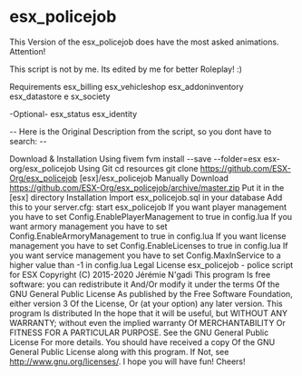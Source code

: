 # esx_policejob
This Version of the esx_policejob does have the most asked animations.  
Attention! 

This script is not by me. Its edited by me for better Roleplay! :) 

Requirements esx_billing 
esx_vehicleshop
esx_addoninventory 
esx_datastore e
sx_society  

-Optional- 
esx_status 
esx_identity  

-- Here is the Original Description from the script, so you dont have to search: --  

Download &amp; Installation Using fivem fvm install --save --folder=esx esx-org/esx_policejob Using Git cd resources git clone https://github.com/ESX-Org/esx_policejob [esx]/esx_policejob Manually Download https://github.com/ESX-Org/esx_policejob/archive/master.zip Put it in the [esx] directory Installation Import esx_policejob.sql in your database Add this to your server.cfg: start esx_policejob If you want player management you have to set Config.EnablePlayerManagement to true in config.lua If you want armory management you have to set Config.EnableArmoryManagement to true in config.lua If you want license management you have to set Config.EnableLicenses to true in config.lua If you want service management you have to set Config.MaxInService to a higher value than -1 in config.lua Legal License esx_policejob - police script for ESX  Copyright (C) 2015-2020 Jérémie N'gadi  This program Is free software: you can redistribute it And/Or modify it under the terms Of the GNU General Public License As published by the Free Software Foundation, either version 3 Of the License, Or (at your option) any later version.  This program Is distributed In the hope that it will be useful, but WITHOUT ANY WARRANTY; without even the implied warranty Of MERCHANTABILITY Or FITNESS FOR A PARTICULAR PURPOSE. See the GNU General Public License For more details.  You should have received a copy Of the GNU General Public License along with this program. If Not, see http://www.gnu.org/licenses/.   I hope you will have fun!  Cheers!
